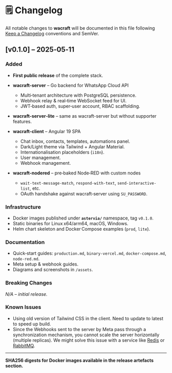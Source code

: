 # 🗒️ Changelog

All notable changes to **wacraft** will be documented in this file following
[Keep a Changelog](https://keepachangelog.com/) conventions and SemVer.

## \[v0.1.0] – 2025‑05‑11

### Added

- **First public release** of the complete stack.
- **wacraft‑server** – Go backend for WhatsApp Cloud API

  - Multi‑tenant architecture with PostgreSQL persistence.
  - Webhook relay & real‑time WebSocket feed for UI.
  - JWT‑based auth, super‑user account, RBAC scaffolding.

- **wacraft‑server‑lite** – same as wacraft-server but without supporter features.
- **wacraft‑client** – Angular 19 SPA

  - Chat inbox, contacts, templates, automations panel.
  - Dark/Light theme via Tailwind + Angular Material.
  - Internationalisation placeholders (`i18n`).
  - User management.
  - Webhook management.

- **wacraft‑nodered** – pre‑baked Node‑RED with custom nodes

  - `wait-text-message-match`, `respond-with-text`, `send-interactive-list`, etc.
  - OAuth handshake against wacraft‑server using `SU_PASSWORD`.

### Infrastructure

- Docker images published under **`astervia/`** namespace, tag `v0.1.0`.
- Static binaries for Linux x64/arm64, macOS, Windows.
- Helm chart skeleton and Docker Compose examples (`prod`, `lite`).

### Documentation

- Quick‑start guides: `production.md`, `binary-vercel.md`, `docker-compose.md`, `node-red.md`.
- Meta setup & webhook guides.
- Diagrams and screenshots in `/assets`.

### Breaking Changes

_N/A – initial release._

### Known Issues

- Using old version of Tailwind CSS in the client. Need to update to latest to speed up build.
- Since the Webhooks sent to the server by Meta pass through a synchronization mechanism, you cannot scale the server horizontally (multiple replicas). We might solve this issue with a service like [Redis](https://redis.io/) or [RabbitMQ](https://www.rabbitmq.com/).

---

**SHA256 digests for Docker images available in the release artefacts section.**
